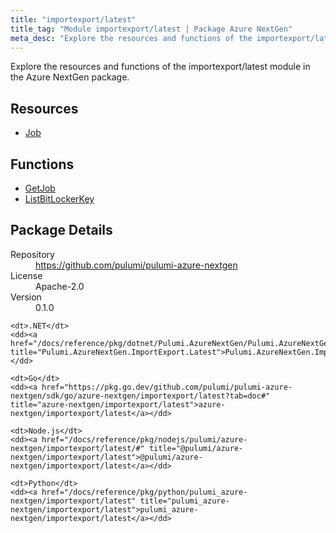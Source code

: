```yaml
---
title: "importexport/latest"
title_tag: "Module importexport/latest | Package Azure NextGen"
meta_desc: "Explore the resources and functions of the importexport/latest module in the Azure NextGen package."
---
```


<!-- WARNING: this file was generated by Pulumi Docs Generator. -->
<!-- Do not edit by hand unless you're certain you know what you are doing! -->

Explore the resources and functions of the importexport/latest module in the Azure NextGen package.

<h2 id="resources">Resources</h2>
<ul class="api">
    <li><a href="job" title="Job"><span class="symbol resource"></span>Job</a></li>
</ul>

<h2 id="functions">Functions</h2>
<ul class="api">
    <li><a href="getjob" title="GetJob"><span class="symbol function"></span>GetJob</a></li>
    <li><a href="listbitlockerkey" title="ListBitLockerKey"><span class="symbol function"></span>ListBitLockerKey</a></li>
</ul>

<h2 id="package-details">Package Details</h2>
<dl class="package-details">
	<dt>Repository</dt>
	<dd><a href="https://github.com/pulumi/pulumi-azure-nextgen">https://github.com/pulumi/pulumi-azure-nextgen</a></dd>
	<dt>License</dt>
	<dd>Apache-2.0</dd>
	<dt>Version</dt>
	<dd>0.1.0</dd>
</dl>



<dl class="tabular">

    <dt>.NET</dt>
    <dd><a href="/docs/reference/pkg/dotnet/Pulumi.AzureNextGen/Pulumi.AzureNextGen.ImportExport.Latest.html" title="Pulumi.AzureNextGen.ImportExport.Latest">Pulumi.AzureNextGen.ImportExport.Latest</a></dd>

    <dt>Go</dt>
    <dd><a href="https://pkg.go.dev/github.com/pulumi/pulumi-azure-nextgen/sdk/go/azure-nextgen/importexport/latest?tab=doc#" title="azure-nextgen/importexport/latest">azure-nextgen/importexport/latest</a></dd>

    <dt>Node.js</dt>
    <dd><a href="/docs/reference/pkg/nodejs/pulumi/azure-nextgen/importexport/latest/#" title="@pulumi/azure-nextgen/importexport/latest">@pulumi/azure-nextgen/importexport/latest</a></dd>

    <dt>Python</dt>
    <dd><a href="/docs/reference/pkg/python/pulumi_azure-nextgen/importexport/latest" title="pulumi_azure-nextgen/importexport/latest">pulumi_azure-nextgen/importexport/latest</a></dd>

</dl>

